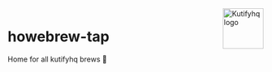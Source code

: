 <a href="https://github.com/kutifyhq">
    <img src="https://avatars.githubusercontent.com/u/84083798?s=200&v=4" alt="Kutifyhq logo" title="Kutify" align="right" height="80" />
</a>

# howebrew-tap

Home for all kutifyhq brews 🍺
